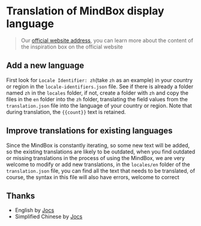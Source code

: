 # Translation of MindBox display language

> Our [official website address](https://www.mindbox.cc), you can learn more about the content of the inspiration box on the official website
> 

## Add a new language

First look for `Locale Identifier: zh`(take `zh` as an example) in your country or region in the `locale-identifiers.json` file. See if there is already a folder named `zh` in the `locales` folder, if not, create a folder with `zh` and copy the files in the `en` folder into the `zh` folder, translating the field values from the `translation.json` file into the language of your country or region. Note that during translation, the `{{count}}` text is retained.

## Improve translations for existing languages

Since the MindBox is constantly iterating, so some new text will be added, so the existing translations are likely to be outdated, when you find outdated or missing translations in the process of using the MindBox, we are very welcome to modify or add new translations, in the `locales/en` folder of the `translation.json` file, you can find all the text that needs to be translated, of course, the syntax in this file will also have errors, welcome to correct

## Thanks

- English by [Jocs](https://github.com/Jocs)
- Simplified Chinese by [Jocs](https://github.com/Jocs)